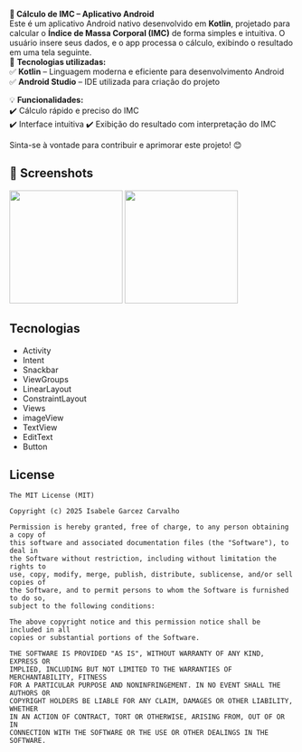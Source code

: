 **📱 Cálculo de IMC – Aplicativo Android**  
Este é um aplicativo Android nativo desenvolvido em **Kotlin**, projetado para calcular o **Índice de Massa Corporal (IMC)** de forma simples e intuitiva. O usuário insere seus dados, e o app processa o cálculo, exibindo o resultado em uma tela seguinte.  
🚀 **Tecnologias utilizadas:**  
✅ **Kotlin** – Linguagem moderna e eficiente para desenvolvimento Android  
✅ **Android Studio** – IDE utilizada para criação do projeto  

💡 **Funcionalidades:**  
✔️ Cálculo rápido e preciso do IMC  
✔️ Interface intuitiva
✔️ Exibição do resultado com interpretação do IMC  

Sinta-se à vontade para contribuir e aprimorar este projeto! 😊  


## :camera_flash: Screenshots
<!-- You can add more screenshots here if you like -->
<img src="https://github.com/user-attachments/assets/3dab43ee-c1ee-4a91-9df1-70f5b38ffb92" width=200/> <img src="https://github.com/user-attachments/assets/9cb71d4c-dda8-414d-aa80-5510772c88ac" width=200/>

## Tecnologias
- Activity
- Intent
- Snackbar
- ViewGroups
 - LinearLayout
 - ConstraintLayout
- Views
 - imageView
 - TextView
 - EditText
 - Button

## License
```
The MIT License (MIT)

Copyright (c) 2025 Isabele Garcez Carvalho

Permission is hereby granted, free of charge, to any person obtaining a copy of
this software and associated documentation files (the "Software"), to deal in
the Software without restriction, including without limitation the rights to
use, copy, modify, merge, publish, distribute, sublicense, and/or sell copies of
the Software, and to permit persons to whom the Software is furnished to do so,
subject to the following conditions:

The above copyright notice and this permission notice shall be included in all
copies or substantial portions of the Software.

THE SOFTWARE IS PROVIDED "AS IS", WITHOUT WARRANTY OF ANY KIND, EXPRESS OR
IMPLIED, INCLUDING BUT NOT LIMITED TO THE WARRANTIES OF MERCHANTABILITY, FITNESS
FOR A PARTICULAR PURPOSE AND NONINFRINGEMENT. IN NO EVENT SHALL THE AUTHORS OR
COPYRIGHT HOLDERS BE LIABLE FOR ANY CLAIM, DAMAGES OR OTHER LIABILITY, WHETHER
IN AN ACTION OF CONTRACT, TORT OR OTHERWISE, ARISING FROM, OUT OF OR IN
CONNECTION WITH THE SOFTWARE OR THE USE OR OTHER DEALINGS IN THE SOFTWARE.
```
